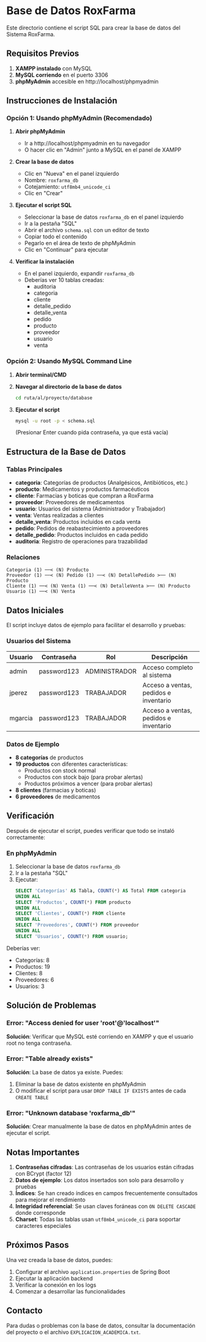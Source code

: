 # Base de Datos RoxFarma

Este directorio contiene el script SQL para crear la base de datos del Sistema RoxFarma.

## Requisitos Previos

1. **XAMPP instalado** con MySQL
2. **MySQL corriendo** en el puerto 3306
3. **phpMyAdmin** accesible en http://localhost/phpmyadmin

## Instrucciones de Instalación

### Opción 1: Usando phpMyAdmin (Recomendado)

1. **Abrir phpMyAdmin**
   - Ir a http://localhost/phpmyadmin en tu navegador
   - O hacer clic en "Admin" junto a MySQL en el panel de XAMPP

2. **Crear la base de datos**
   - Clic en "Nueva" en el panel izquierdo
   - Nombre: `roxfarma_db`
   - Cotejamiento: `utf8mb4_unicode_ci`
   - Clic en "Crear"

3. **Ejecutar el script SQL**
   - Seleccionar la base de datos `roxfarma_db` en el panel izquierdo
   - Ir a la pestaña "SQL"
   - Abrir el archivo `schema.sql` con un editor de texto
   - Copiar todo el contenido
   - Pegarlo en el área de texto de phpMyAdmin
   - Clic en "Continuar" para ejecutar

4. **Verificar la instalación**
   - En el panel izquierdo, expandir `roxfarma_db`
   - Deberías ver 10 tablas creadas:
     - auditoria
     - categoria
     - cliente
     - detalle_pedido
     - detalle_venta
     - pedido
     - producto
     - proveedor
     - usuario
     - venta

### Opción 2: Usando MySQL Command Line

1. **Abrir terminal/CMD**

2. **Navegar al directorio de la base de datos**
   ```bash
   cd ruta/al/proyecto/database
   ```

3. **Ejecutar el script**
   ```bash
   mysql -u root -p < schema.sql
   ```
   (Presionar Enter cuando pida contraseña, ya que está vacía)

## Estructura de la Base de Datos

### Tablas Principales

- **categoria**: Categorías de productos (Analgésicos, Antibióticos, etc.)
- **producto**: Medicamentos y productos farmacéuticos
- **cliente**: Farmacias y boticas que compran a RoxFarma
- **proveedor**: Proveedores de medicamentos
- **usuario**: Usuarios del sistema (Administrador y Trabajador)
- **venta**: Ventas realizadas a clientes
- **detalle_venta**: Productos incluidos en cada venta
- **pedido**: Pedidos de reabastecimiento a proveedores
- **detalle_pedido**: Productos incluidos en cada pedido
- **auditoria**: Registro de operaciones para trazabilidad

### Relaciones

```
Categoria (1) ──< (N) Producto
Proveedor (1) ──< (N) Pedido (1) ──< (N) DetallePedido >── (N) Producto
Cliente (1) ──< (N) Venta (1) ──< (N) DetalleVenta >── (N) Producto
Usuario (1) ──< (N) Venta
```

## Datos Iniciales

El script incluye datos de ejemplo para facilitar el desarrollo y pruebas:

### Usuarios del Sistema

| Usuario | Contraseña | Rol | Descripción |
|---------|-----------|-----|-------------|
| admin | password123 | ADMINISTRADOR | Acceso completo al sistema |
| jperez | password123 | TRABAJADOR | Acceso a ventas, pedidos e inventario |
| mgarcia | password123 | TRABAJADOR | Acceso a ventas, pedidos e inventario |

### Datos de Ejemplo

- **8 categorías** de productos
- **19 productos** con diferentes características:
  - Productos con stock normal
  - Productos con stock bajo (para probar alertas)
  - Productos próximos a vencer (para probar alertas)
- **8 clientes** (farmacias y boticas)
- **6 proveedores** de medicamentos

## Verificación

Después de ejecutar el script, puedes verificar que todo se instaló correctamente:

### En phpMyAdmin

1. Seleccionar la base de datos `roxfarma_db`
2. Ir a la pestaña "SQL"
3. Ejecutar:
   ```sql
   SELECT 'Categorías' AS Tabla, COUNT(*) AS Total FROM categoria
   UNION ALL
   SELECT 'Productos', COUNT(*) FROM producto
   UNION ALL
   SELECT 'Clientes', COUNT(*) FROM cliente
   UNION ALL
   SELECT 'Proveedores', COUNT(*) FROM proveedor
   UNION ALL
   SELECT 'Usuarios', COUNT(*) FROM usuario;
   ```

Deberías ver:
- Categorías: 8
- Productos: 19
- Clientes: 8
- Proveedores: 6
- Usuarios: 3

## Solución de Problemas

### Error: "Access denied for user 'root'@'localhost'"

**Solución**: Verificar que MySQL esté corriendo en XAMPP y que el usuario root no tenga contraseña.

### Error: "Table already exists"

**Solución**: La base de datos ya existe. Puedes:
1. Eliminar la base de datos existente en phpMyAdmin
2. O modificar el script para usar `DROP TABLE IF EXISTS` antes de cada `CREATE TABLE`

### Error: "Unknown database 'roxfarma_db'"

**Solución**: Crear manualmente la base de datos en phpMyAdmin antes de ejecutar el script.

## Notas Importantes

1. **Contraseñas cifradas**: Las contraseñas de los usuarios están cifradas con BCrypt (factor 12)
2. **Datos de ejemplo**: Los datos insertados son solo para desarrollo y pruebas
3. **Índices**: Se han creado índices en campos frecuentemente consultados para mejorar el rendimiento
4. **Integridad referencial**: Se usan claves foráneas con `ON DELETE CASCADE` donde corresponde
5. **Charset**: Todas las tablas usan `utf8mb4_unicode_ci` para soportar caracteres especiales

## Próximos Pasos

Una vez creada la base de datos, puedes:

1. Configurar el archivo `application.properties` de Spring Boot
2. Ejecutar la aplicación backend
3. Verificar la conexión en los logs
4. Comenzar a desarrollar las funcionalidades

## Contacto

Para dudas o problemas con la base de datos, consultar la documentación del proyecto o el archivo `EXPLICACION_ACADEMICA.txt`.
